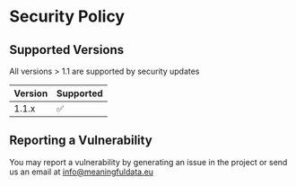 # Security Policy

## Supported Versions
All versions > 1.1 are supported by security updates

| Version | Supported          |
| ------- | ------------------ |
| 1.1.x   | :white_check_mark: |

## Reporting a Vulnerability
You may report a vulnerability by generating an issue in the project or send us an email at info@meaningfuldata.eu
